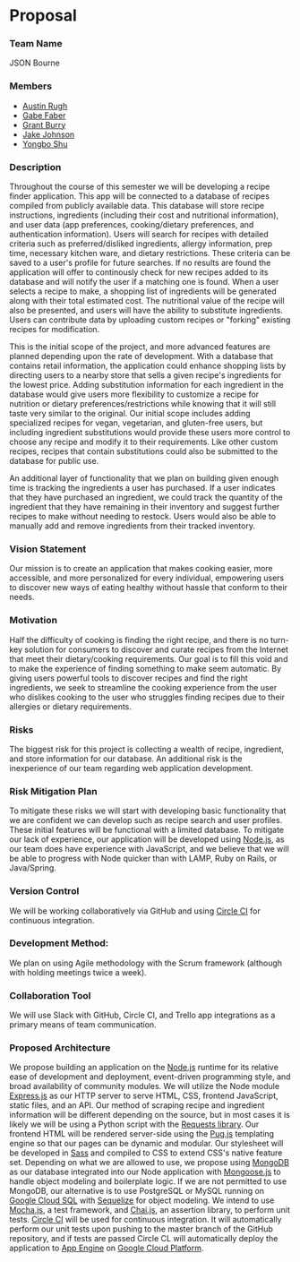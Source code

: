 # Proposal

### Team Name
JSON Bourne

### Members
- [Austin Rugh](https://github.com/arugh21)
- [Gabe Faber](https://github.com/gabefaber)
- [Grant Burry](https://github.com/Burry)
- [Jake Johnson]()
- [Yongbo Shu](https://github.com/yosh3289)

### Description
Throughout the course of this semester we will be developing a recipe finder application. This app will be connected to a database of recipes compiled from publicly available data. This database will store recipe instructions, ingredients (including their cost and nutritional information), and user data (app preferences, cooking/dietary preferences, and authentication information). Users will search for recipes with detailed criteria such as preferred/disliked ingredients, allergy information, prep time, necessary kitchen ware, and dietary restrictions. These criteria can be saved to a user's profile for future searches. If no results are found the application will offer to continously check for new recipes added to its database and will notify the user if a matching one is found. When a user selects a recipe to make, a shopping list of ingredients will be generated along with their total estimated cost. The nutritional value of the recipe will also be presented, and users will have the ability to substitute ingredients. Users can contribute data by uploading custom recipes or "forking" existing recipes for modification.

This is the initial scope of the project, and more advanced features are planned depending upon the rate of development. With a database that contains retail information, the application could enhance shopping lists by directing users to a nearby store that sells a given recipe's ingredients for the lowest price. Adding substitution information for each ingredient in the database would give users more flexibility to customize a recipe for nutrition or dietary preferences/restrictions while knowing that it will still taste very similar to the original. Our initial scope includes adding specialized recipes for vegan, vegetarian, and gluten-free users, but including ingredient substitutions would provide these users more control to choose any recipe and modify it to their requirements. Like other custom recipes, recipes that contain substitutions could also be submitted to the database for public use.

An additional layer of functionality that we plan on building given enough time is tracking the ingredients a user has purchased. If a user indicates that they have purchased an ingredient, we could track the quantity of the ingredient that they have remaining in their inventory and suggest further recipes to make without needing to restock. Users would also be able to manually add and remove ingredients from their tracked inventory.

### Vision Statement
Our mission is to create an application that makes cooking easier, more accessible, and more personalized for every individual, empowering users to discover new ways of eating healthy without hassle that conform to their needs.

### Motivation
Half the difficulty of cooking is finding the right recipe, and there is no turn-key solution for consumers to discover and curate recipes from the Internet that meet their dietary/cooking requirements. Our goal is to fill this void and to make the experience of finding something to make seem automatic. By giving users powerful tools to discover recipes and find the right ingredients, we seek to streamline the cooking experience from the user who dislikes cooking to the user who struggles finding recipes due to their allergies or dietary requirements.

### Risks
The biggest risk for this project is collecting a wealth of recipe, ingredient, and store information for our database. An additional risk is the inexperience of our team regarding web application development.

### Risk Mitigation Plan
To mitigate these risks we will start with developing basic functionality that we are confident we can develop such as recipe search and user profiles. These initial features will be functional with a limited database. To mitigate our lack of experience, our application will be developed using [Node.js](https://nodejs.org/en), as our team does have experience with JavaScript, and we believe that we will be able to progress with Node quicker than with LAMP, Ruby on Rails, or Java/Spring.

### Version Control
We will be working collaboratively via GitHub and using [Circle CI](https://circleci.com) for continuous integration.

### Development Method:
We plan on using Agile methodology with the Scrum framework (although with holding meetings twice a week).

### Collaboration Tool
We will use Slack with GitHub, Circle CI, and Trello app integrations as a primary means of team communication.

### Proposed Architecture
We propose building an application on the [Node.js](https://nodejs.org/en) runtime for its relative ease of development and deployment, event-driven programming style, and broad availability of community modules. We will utilize the Node module [Express.js](https://expressjs.com) as our HTTP server to serve HTML, CSS, frontend JavaScript, static files, and an API. Our method of scraping recipe and ingredient information will be different depending on the source, but in most cases it is likely we will be using a Python script with the [Requests library](http://docs.python-requests.org/en/master/). Our frontend HTML will be rendered server-side using the [Pug.js](https://pugjs.org) templating engine so that our pages can be dynamic and modular. Our stylesheet will be developed in [Sass](http://sass-lang.com) and compiled to CSS to extend CSS's native feature set. Depending on what we are allowed to use, we propose using [MongoDB](https://www.mongodb.com) as our database integrated into our Node application with [Mongoose.js](http://mongoosejs.com) to handle object modeling and boilerplate logic. If we are not permitted to use MongoDB, our alternative is to use PostgreSQL or MySQL running on [Google Cloud SQL](https://cloud.google.com/sql) with [Sequelize](http://docs.sequelizejs.com) for object modeling. We intend to use [Mocha.js](https://mochajs.org/), a test framework, and [Chai.js](http://chaijs.com), an assertion library, to perform unit tests. [Circle CI](https://circleci.com) will be used for continuous integration. It will automatically perform our unit tests upon pushing to the master branch of the GitHub repository, and if tests are passed Circle CL will automatically deploy the application to [App Engine](https://cloud.google.com/appengine) on [Google Cloud Platform](https://cloud.google.com/).
